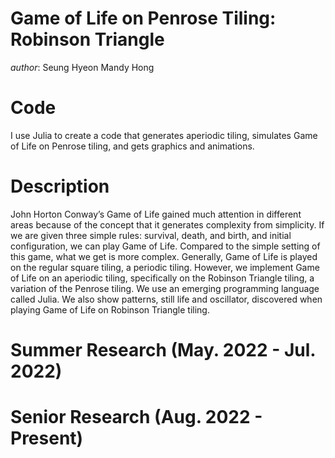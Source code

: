 # Game of Life on Penrose Tiling: Robinson Triangle

*author*: Seung Hyeon Mandy Hong


# Code
I use Julia to create a code that generates aperiodic tiling, simulates Game of Life on Penrose tiling, and gets graphics and animations.

# Description
John Horton Conway’s Game of Life gained much attention in different areas because of the concept that it generates complexity from simplicity. If we are given three simple rules: survival, death, and birth, and initial configuration, we can play Game of Life. Compared to the simple setting of this game, what we get is more complex. Generally, Game of Life is played on the regular square tiling, a periodic tiling. However, we implement Game of Life on an aperiodic tiling, specifically on the Robinson Triangle tiling, a variation of the Penrose tiling. We use an emerging programming language called Julia. We also show patterns, still life and oscillator, discovered when playing Game of Life on Robinson Triangle tiling.

# Summer Research (May. 2022 - Jul. 2022)


# Senior Research (Aug. 2022 - Present)
